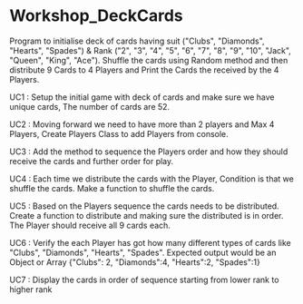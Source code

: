 # Workshop_DeckCards

Program to initialise deck of cards having suit ("Clubs", "Diamonds", "Hearts", "Spades") & Rank ("2", "3", "4", "5", "6", "7", "8", "9", "10", "Jack", "Queen", "King", "Ace"). Shuffle the cards using Random method and then distribute 9 Cards to 4 Players and Print the Cards the received by the 4 Players.

UC1 : Setup the initial game with deck of cards and make sure we have unique cards, The number of cards are 52.

UC2 : Moving forward we need to have more than 2 players and Max 4 Players, Create Players Class to add Players from console.

UC3 : Add the method to sequence the Players order and how they should receive the cards and further order for play.

UC4 : Each time we distribute the cards with the Player, Condition is that we shuffle the cards. Make a function to shuffle the cards.

UC5 : Based on the Players sequence the cards needs to be distributed. Create a function to distribute and making sure the distributed is in order. The Player should receive all 9 cards each.

UC6 : Verify the each Player has got how many different types of cards like "Clubs", "Diamonds", "Hearts", "Spades". Expected output would be an Object or Array {"Clubs": 2, "Diamonds":4, "Hearts":2, "Spades":1}

UC7 : Display the cards in order of sequence starting from lower rank to higher rank


